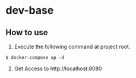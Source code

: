 # dev-base

## How to use
1. Execute the following command at project root.
```
$ docker-compose up -d
```
2. Get Access to http://localhost:8080